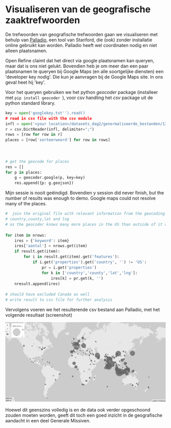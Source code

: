 # Visualiseren van de geografische zaaktrefwoorden

De trefwoorden van geografische trefwoorden gaan we visualiseren met behulp van [Palladio](http://hdlab.stanford.edu/palladio-app), een tool van Stanford, die (ook) zonder installatie online gebruikt kan worden. Palladio heeft wel coordinaten nodig en niet alleen plaatsnamen.

Open Refine claimt dat het direct via google plaatsnamen kan queryen, maar dat is ons niet gelukt. Bovendien heb je om meer dan een paar plaatsnamen te queryen bij Google Maps (en alle soortgelijke diensten) een 'developer key nodig'. Die kun je aanvragen bij de Google Maps site. In ons geval heet hij 'key'.

Voor het queryen gebruiken we het python _geocoder_ package (installeer met ```pip install geocoder ```), voor csv handling het _csv_ package uit de python standard library.


```python
key = open('googlekey.txt'').read()
# read in csv file with the csv module
infl = open('<your location>/datasets_dag2/genormaliseerde_bestanden/13_geo.csv') # for this example
r = csv.DictReader(infl, delimiter=";")
rows = [row for row in r]
places = [row['sorteerwoord'] for row in rows]



# get the geocode for places
res = []
for p in places:
    g = geocoder.google(p, key=key)
    res.append({p: g.geojson})
```

Mijn sessie is nooit geëindigd. Bovendien y session did never finish, but the number of results was enough to demo. Google maps could not resolve many of the places.

``` python
#  join the original file with relevant information from the geocoding:\n",
# country,county,lat and lng
# as the geocoder knows many more places in the US than outside of it and this source does not deal with the US, we kick out all results with a US country

for item in nrows:
    ires = {'keyword': item}
    ires['aantal'] = nrows.get(item)
    if result.get(item):
        for i in result.get(item).get('features'):
            if i.get('properties').get('country', '') != 'US':
                pr = i.get('properties')
                for k in ['country','county','lat','lng']:
                    ires[k] = pr.get(k, '')
    nresult.append(ires)

# should have excluded Canada as well
# write result to csv file for further analysis

```

Vervolgens voeren we het resulterende csv bestand aan Palladio, met het volgende resultaat (screenshot)


![screenshot](screenshot_GM.png)

Hoewel dit geenszins volledig is en de data ook verder opgeschoond zouden moeten worden, geeft dit toch een goed inzicht in de geografische aandacht in een deel Generale Missiven.
